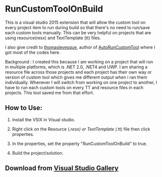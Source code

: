 # RunCustomToolOnBuild
This is a visual studio 2015 extension that will allow the custom tool on every project item to run during build so that there's no need to run/save each custom tools manually. This can be very helpful on projects that are using resource(resx) and TextTemplate (tt) files.

I also give credit to [thomaslevesque](https://github.com/thomaslevesque), author of [AutoRunCustomTool](https://github.com/thomaslevesque/AutoRunCustomTool) where I got most of the codes here.

Background : I created this because I am working on a project that will run in multiple platforms, which is .NET 2.0, .NET4 and UWP. I am sharing a resource file across those projects and each project has their own way or version of custom tool which gives me different output when i ran them individually. Whenever I will switch from working on one project to another, I have to run each custom tools on every TT and resource files in each projects. This tool saved me from that effort.

## How to Use:

1. Install the VSIX in Visual studio.

2. Right click on the Resource (*.resx) or TextTemplate (*.tt) file then click properties.

3. In the properties, set the property "RunCustomToolOnBuild" to true.

4. Build the project/solution.

## Download from [Visual Studio Gallery](https://marketplace.visualstudio.com/items?itemName=LanceContreras.RunCustomToolOnBuild)
